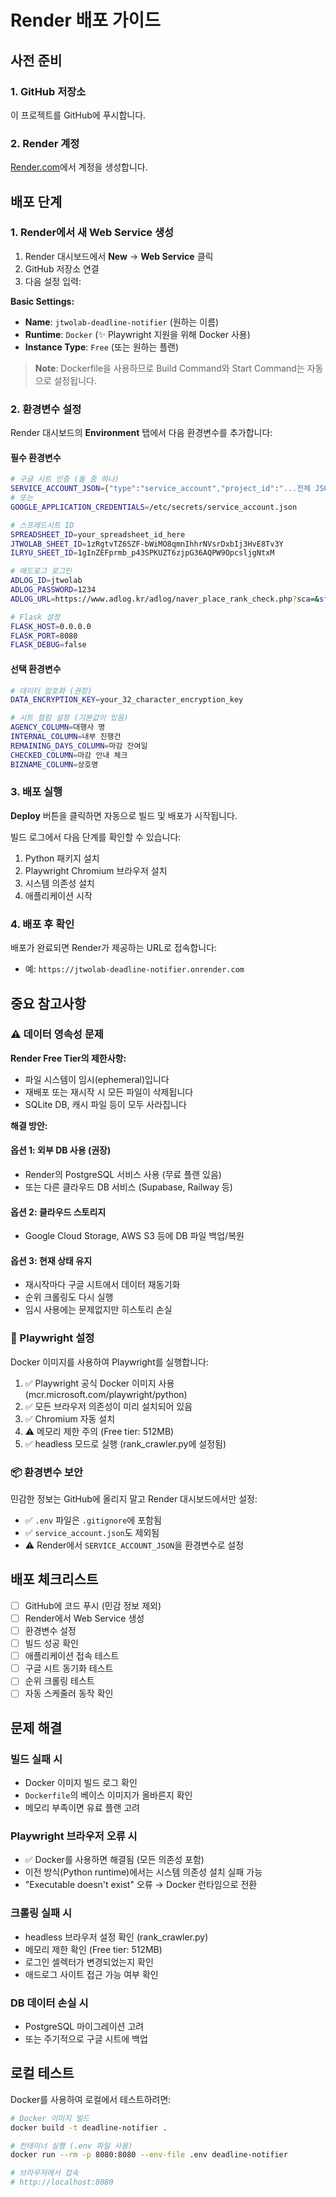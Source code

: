 # Render 배포 가이드

## 사전 준비

### 1. GitHub 저장소
이 프로젝트를 GitHub에 푸시합니다.

### 2. Render 계정
[Render.com](https://render.com)에서 계정을 생성합니다.

## 배포 단계

### 1. Render에서 새 Web Service 생성

1. Render 대시보드에서 **New** → **Web Service** 클릭
2. GitHub 저장소 연결
3. 다음 설정 입력:

**Basic Settings:**
- **Name**: `jtwolab-deadline-notifier` (원하는 이름)
- **Runtime**: `Docker` (✨ Playwright 지원을 위해 Docker 사용)
- **Instance Type**: `Free` (또는 원하는 플랜)

> **Note**: Dockerfile을 사용하므로 Build Command와 Start Command는 자동으로 설정됩니다.

### 2. 환경변수 설정

Render 대시보드의 **Environment** 탭에서 다음 환경변수를 추가합니다:

#### 필수 환경변수

```bash
# 구글 시트 인증 (둘 중 하나)
SERVICE_ACCOUNT_JSON={"type":"service_account","project_id":"...전체 JSON 내용..."}
# 또는
GOOGLE_APPLICATION_CREDENTIALS=/etc/secrets/service_account.json

# 스프레드시트 ID
SPREADSHEET_ID=your_spreadsheet_id_here
JTWOLAB_SHEET_ID=1zRgtvTZ6SZF-bWiMO8qmnIhhrNVsrDxbIj3HvE8Tv3Y
ILRYU_SHEET_ID=1gInZEFprmb_p43SPKUZT6zjpG36AQPW9OpcsljgNtxM

# 애드로그 로그인
ADLOG_ID=jtwolab
ADLOG_PASSWORD=1234
ADLOG_URL=https://www.adlog.kr/adlog/naver_place_rank_check.php?sca=&sfl=api_memo&stx=%EC%9B%94%EB%B3%B4%EC%9E%A5&page_rows=100

# Flask 설정
FLASK_HOST=0.0.0.0
FLASK_PORT=8080
FLASK_DEBUG=false
```

#### 선택 환경변수

```bash
# 데이터 암호화 (권장)
DATA_ENCRYPTION_KEY=your_32_character_encryption_key

# 시트 컬럼 설정 (기본값이 있음)
AGENCY_COLUMN=대행사 명
INTERNAL_COLUMN=내부 진행건
REMAINING_DAYS_COLUMN=마감 잔여일
CHECKED_COLUMN=마감 안내 체크
BIZNAME_COLUMN=상호명
```

### 3. 배포 실행

**Deploy** 버튼을 클릭하면 자동으로 빌드 및 배포가 시작됩니다.

빌드 로그에서 다음 단계를 확인할 수 있습니다:
1. Python 패키지 설치
2. Playwright Chromium 브라우저 설치
3. 시스템 의존성 설치
4. 애플리케이션 시작

### 4. 배포 후 확인

배포가 완료되면 Render가 제공하는 URL로 접속합니다:
- 예: `https://jtwolab-deadline-notifier.onrender.com`

## 중요 참고사항

### ⚠️ 데이터 영속성 문제

**Render Free Tier의 제한사항:**
- 파일 시스템이 임시(ephemeral)입니다
- 재배포 또는 재시작 시 모든 파일이 삭제됩니다
- SQLite DB, 캐시 파일 등이 모두 사라집니다

**해결 방안:**

#### 옵션 1: 외부 DB 사용 (권장)
- Render의 PostgreSQL 서비스 사용 (무료 플랜 있음)
- 또는 다른 클라우드 DB 서비스 (Supabase, Railway 등)

#### 옵션 2: 클라우드 스토리지
- Google Cloud Storage, AWS S3 등에 DB 파일 백업/복원

#### 옵션 3: 현재 상태 유지
- 재시작마다 구글 시트에서 데이터 재동기화
- 순위 크롤링도 다시 실행
- 임시 사용에는 문제없지만 히스토리 손실

### 🔧 Playwright 설정

Docker 이미지를 사용하여 Playwright를 실행합니다:
1. ✅ Playwright 공식 Docker 이미지 사용 (mcr.microsoft.com/playwright/python)
2. ✅ 모든 브라우저 의존성이 미리 설치되어 있음
3. ✅ Chromium 자동 설치
4. ⚠️ 메모리 제한 주의 (Free tier: 512MB)
5. ✅ headless 모드로 실행 (rank_crawler.py에 설정됨)

### 📦 환경변수 보안

민감한 정보는 GitHub에 올리지 말고 Render 대시보드에서만 설정:
- ✅ `.env` 파일은 `.gitignore`에 포함됨
- ✅ `service_account.json`도 제외됨
- ⚠️ Render에서 `SERVICE_ACCOUNT_JSON`을 환경변수로 설정

## 배포 체크리스트

- [ ] GitHub에 코드 푸시 (민감 정보 제외)
- [ ] Render에서 Web Service 생성
- [ ] 환경변수 설정
- [ ] 빌드 성공 확인
- [ ] 애플리케이션 접속 테스트
- [ ] 구글 시트 동기화 테스트
- [ ] 순위 크롤링 테스트
- [ ] 자동 스케줄러 동작 확인

## 문제 해결

### 빌드 실패 시
- Docker 이미지 빌드 로그 확인
- `Dockerfile`의 베이스 이미지가 올바른지 확인
- 메모리 부족이면 유료 플랜 고려

### Playwright 브라우저 오류 시
- ✅ Docker를 사용하면 해결됨 (모든 의존성 포함)
- 이전 방식(Python runtime)에서는 시스템 의존성 설치 실패 가능
- "Executable doesn't exist" 오류 → Docker 런타임으로 전환

### 크롤링 실패 시
- headless 브라우저 설정 확인 (rank_crawler.py)
- 메모리 제한 확인 (Free tier: 512MB)
- 로그인 셀렉터가 변경되었는지 확인
- 애드로그 사이트 접근 가능 여부 확인

### DB 데이터 손실 시
- PostgreSQL 마이그레이션 고려
- 또는 주기적으로 구글 시트에 백업

## 로컬 테스트

Docker를 사용하여 로컬에서 테스트하려면:

```bash
# Docker 이미지 빌드
docker build -t deadline-notifier .

# 컨테이너 실행 (.env 파일 사용)
docker run --rm -p 8080:8080 --env-file .env deadline-notifier

# 브라우저에서 접속
# http://localhost:8080
```

